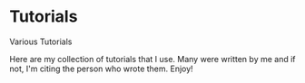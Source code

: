 # Tutorials

Various Tutorials

Here are my collection of tutorials that I use. Many were written by me and if not, I'm citing the person who wrote them. Enjoy!